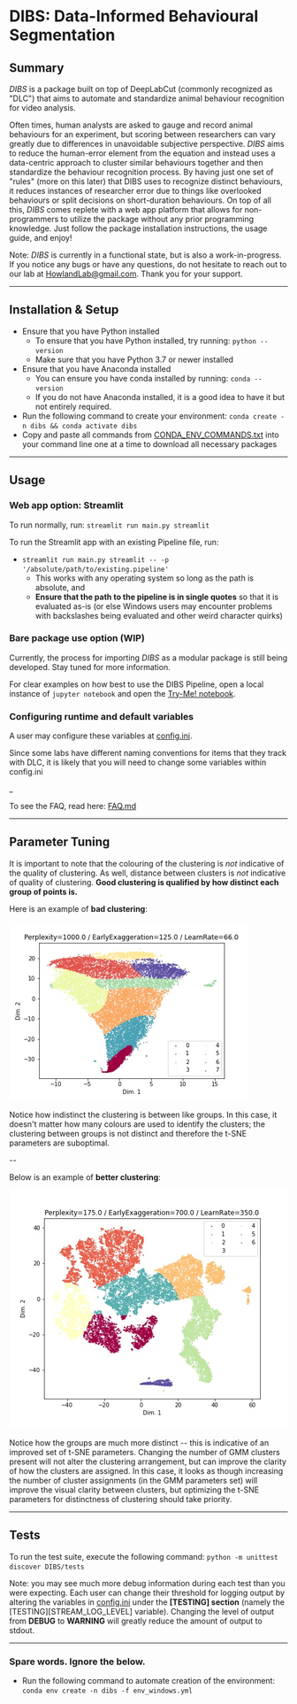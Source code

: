 # DIBS: Data-Informed Behavioural Segmentation

## Summary
*DIBS* is a package built on top of DeepLabCut (commonly recognized as "DLC") that aims to 
automate and standardize animal behaviour recognition for video analysis.

Often times, human analysts are asked to gauge and record animal behaviours for an experiment,
but scoring between researchers can vary greatly due to differences in unavoidable subjective perspective. 
*DIBS* aims to reduce the human-error element 
from the equation and instead uses a data-centric approach to cluster similar 
behaviours together and then standardize the behaviour recognition process. By having just one set 
of "rules" (more on this later) that DIBS uses to recognize distinct behaviours, it reduces instances of 
researcher error due to things like overlooked behaviours or split decisions on short-duration behaviours. 
On top of all this, *DIBS* comes replete with a web app platform that allows for
non-programmers to utilize the package without any prior programming knowledge.
Just follow the package installation instructions, the usage guide, and enjoy!


Note: *DIBS* is currently in a functional state, but is also a work-in-progress. If you notice any bugs
or have any questions, do not hesitate to reach out to our lab at HowlandLab@gmail.com. 
Thank you for your support.

-------------------------------------------------------------------------------

## Installation & Setup
- Ensure that you have Python installed
  - To ensure that you have Python installed, try running: `python --version`
  - Make sure that you have Python 3.7 or newer installed
- Ensure that you have Anaconda installed
  - You can ensure you have conda installed by running: `conda --version`
  - If you do not have Anaconda installed, it is a good idea to have it but not entirely required.
- Run the following command to create your environment: `conda create -n dibs && conda activate dibs`
- Copy and paste all commands from [CONDA\_ENV\_COMMANDS.txt](./CONDA_ENV_COMMANDS.txt) into your 
  command line one at a time to download all necessary packages

-------------------------------------------------------------------------------

## Usage

### Web app option: Streamlit

To run normally, run: `streamlit run main.py streamlit`

To run the Streamlit app with an existing Pipeline file, run:

  - `streamlit run main.py streamlit -- -p '/absolute/path/to/existing.pipeline'`
    - This works with any operating system so long as the path is absolute, and
    - **Ensure that the path to the pipeline is in single quotes** so that it is evaluated 
      as-is (or else Windows users may encounter problems with backslashes being evaluated 
      and other weird character quirks)

### Bare package use option (WIP)

Currently, the process for importing *DIBS* as a modular package is still being developed. 
Stay tuned for more information.

For clear examples on how best to use the DIBS Pipeline, open a local instance of `jupyter notebook`
and open the [Try-Me! notebook](./notebooks/TryMe.ipynb).


### Configuring runtime and default variables

A user may configure these variables at [config.ini](./config.ini).

Since some labs have different naming conventions for items that they track with DLC, it is
likely that you will need to change some variables within config.ini

_

To see the FAQ, read here: [FAQ.md](./FAQ.md)

-------------------------------------------------------------------------------

## Parameter Tuning

It is important to note that the colouring of the clustering is *not* indicative of the quality of clustering. 
As well, distance between clusters is *not* indicative of quality of clustering.
**Good clustering is qualified by how distinct each group of points is.** 

Here is an example of **bad clustering**:

![bad_clustering.jpg](workflow_docs/bad_clustering.jpg)

Notice how indistinct the clustering is between like groups. In this case, it doesn't matter 
how many colours are used to identify the clusters; the clustering 
between groups is not distinct and therefore the t-SNE parameters are suboptimal.

--

Below is an example of **better clustering**:

![better_clustering.jpg](workflow_docs/better_clustering.jpg)

Notice how the groups are much more distinct -- this is indicative of an improved set 
of t-SNE parameters. Changing the number of GMM clusters present will not alter 
the clustering arrangement, but can improve the clarity of
how the clusters are assigned. In this case, it looks as though increasing 
the number of cluster assignments (in the GMM parameters set) will 
improve the visual clarity between clusters, but optimizing the t-SNE parameters for 
distinctness of clustering should take priority. 

-------------------------------------------------------------------------------

## Tests

To run the test suite, execute the following command: `python -m unittest discover DIBS/tests`

Note: you may see much more debug information during each test than you 
were expecting. Each user can change their threshold for logging output by altering
the variables in [config.ini](config.ini) under the **[TESTING] section** 
(namely the [TESTING][STREAM_LOG_LEVEL] variable). Changing the level of output from 
**DEBUG** to **WARNING** will greatly reduce the amount of output to stdout.

------------------------------

### Spare words. Ignore the below.

- Run the following command to automate creation of the environment: `conda env create -n dibs -f env_windows.yml`
